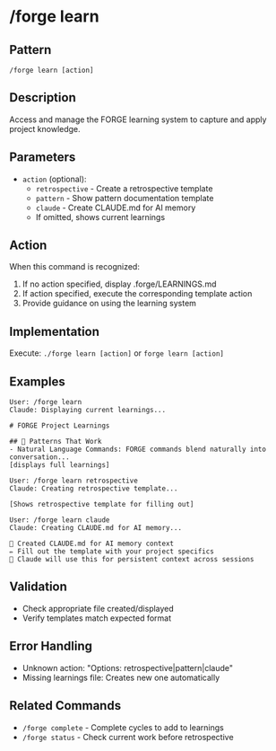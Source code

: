 # /forge learn

## Pattern
```
/forge learn [action]
```

## Description
Access and manage the FORGE learning system to capture and apply project knowledge.

## Parameters
- `action` (optional):
  - `retrospective` - Create a retrospective template
  - `pattern` - Show pattern documentation template
  - `claude` - Create CLAUDE.md for AI memory
  - If omitted, shows current learnings

## Action
When this command is recognized:
1. If no action specified, display .forge/LEARNINGS.md
2. If action specified, execute the corresponding template action
3. Provide guidance on using the learning system

## Implementation
Execute: `./forge learn [action]` or `forge learn [action]`

## Examples
```
User: /forge learn
Claude: Displaying current learnings...

# FORGE Project Learnings

## 🎯 Patterns That Work
- Natural Language Commands: FORGE commands blend naturally into conversation...
[displays full learnings]
```

```
User: /forge learn retrospective
Claude: Creating retrospective template...

[Shows retrospective template for filling out]
```

```
User: /forge learn claude
Claude: Creating CLAUDE.md for AI memory...

📝 Created CLAUDE.md for AI memory context
✏️ Fill out the template with your project specifics
🧠 Claude will use this for persistent context across sessions
```

## Validation
- Check appropriate file created/displayed
- Verify templates match expected format

## Error Handling
- Unknown action: "Options: retrospective|pattern|claude"
- Missing learnings file: Creates new one automatically

## Related Commands
- `/forge complete` - Complete cycles to add to learnings
- `/forge status` - Check current work before retrospective
